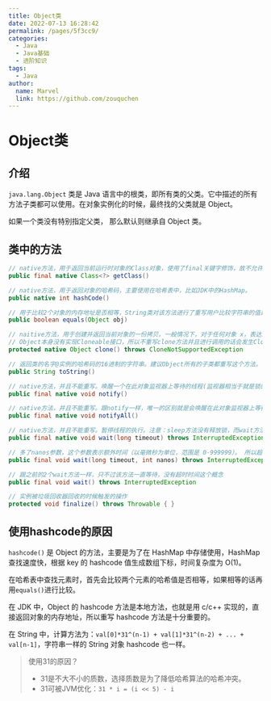 ```yaml
---
title: Object类
date: 2022-07-13 16:28:42
permalink: /pages/5f3cc9/
categories:
  - Java
  - Java基础
  - 进阶知识
tags:
  - Java
author: 
  name: Marvel
  link: https://github.com/zouquchen
---
```

# Object类

## 介绍

`java.lang.Object` 类是 Java 语言中的根类，即所有类的父类。它中描述的所有方法子类都可以使用。在对象实例化的时候，最终找的父类就是 Object。

如果一个类没有特别指定父类， 那么默认则继承自 Object 类。



## 类中的方法

```java
// native⽅法，⽤于返回当前运⾏时对象的Class对象，使⽤了final关键字修饰，故不允许⼦类重写。
public final native Class<?> getClass()

// native⽅法，⽤于返回对象的哈希码，主要使⽤在哈希表中，⽐如JDK中的HashMap。
public native int hashCode() 

// ⽤于⽐较2个对象的内存地址是否相等，String类对该⽅法进⾏了重写⽤户⽐较字符串的值是否相等。
public boolean equals(Object obj)

// naitive⽅法，⽤于创建并返回当前对象的⼀份拷⻉。⼀般情况下，对于任何对象 x，表达式 x.clone() != x 为true，x.clone().getClass() == x.getClass() 为true。
// Object本身没有实现Cloneable接⼝，所以不重写clone⽅法并且进⾏调⽤的话会发⽣CloneNotSupportedException异常。
protected native Object clone() throws CloneNotSupportedException

// 返回类的名字@实例的哈希码的16进制的字符串。建议Object所有的⼦类都重写这个⽅法。
public String toString()

// native⽅法，并且不能重写。唤醒⼀个在此对象监视器上等待的线程(监视器相当于就是锁的概念)。如果有多个线程在等待只会任意唤醒⼀个。
public final native void notify()

// native⽅法，并且不能重写。跟notify⼀样，唯⼀的区别就是会唤醒在此对象监视器上等待的所有线程，⽽不是⼀个线程。
public final native void notifyAll()

// native⽅法，并且不能重写。暂停线程的执⾏。注意：sleep⽅法没有释放锁，⽽wait⽅法释放了锁 。timeout是等待时间。
public final native void wait(long timeout) throws InterruptedException

// 多了nanos参数，这个参数表示额外时间（以毫微秒为单位，范围是 0-999999）。 所以超时的时间还需要加上nanos毫秒。
public final void wait(long timeout, int nanos) throws InterruptedException

// 跟之前的2个wait⽅法⼀样，只不过该⽅法⼀直等待，没有超时时间这个概念
public final void wait() throws InterruptedException

// 实例被垃圾回收器回收的时候触发的操作
protected void finalize() throws Throwable { }
```

## 使用hashcode的原因

`hashcode()` 是 Object 的方法，主要是为了在 HashMap 中存储使用，HashMap 查找速度快，根据 key 的 hashcode 值生成数组下标，时间复杂度为 O(1)。

在哈希表中查找元素时，首先会比较两个元素的哈希值是否相等，如果相等的话再用`equals()`进行比较。

在 JDK 中，Object 的 hashcode 方法是本地方法，也就是用 c/c++ 实现的，直接返回对象的内存地址，所以重写 hashcode 方法是十分重要的。

在 String 中，计算方法为：`val[0]*31^(n-1) + val[1]*31^(n-2) + ... + val[n-1]`，字符串一样的 String 对象 hashcode 也一样。

> 使用31的原因？
>
> - 31是不大不小的质数，选择质数是为了降低哈希算法的哈希冲突。
> - 31可被JVM优化：`31 * i = (i << 5) - i`